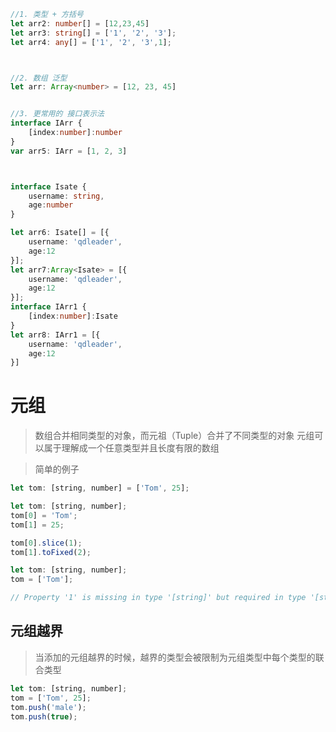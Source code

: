 
```ts
//1. 类型 + 方括号
let arr2: number[] = [12,23,45]
let arr3: string[] = ['1', '2', '3'];
let arr4: any[] = ['1', '2', '3',1];



//2. 数组 泛型
let arr: Array<number> = [12, 23, 45]


//3. 更常用的 接口表示法
interface IArr {
    [index:number]:number
}
var arr5: IArr = [1, 2, 3]



interface Isate {
    username: string,
    age:number
}

let arr6: Isate[] = [{
    username: 'qdleader',
    age:12
}];
let arr7:Array<Isate> = [{
    username: 'qdleader',
    age:12
}];
interface IArr1 {
    [index:number]:Isate
}
let arr8: IArr1 = [{
    username: 'qdleader',
    age:12
}]
```


# 元组

> 数组合并相同类型的对象，而元祖（Tuple）合并了不同类型的对象
> 元组可以属于理解成一个任意类型并且长度有限的数组

> 简单的例子
```js
let tom: [string, number] = ['Tom', 25];

let tom: [string, number];
tom[0] = 'Tom';
tom[1] = 25;

tom[0].slice(1);
tom[1].toFixed(2);

```

```js
let tom: [string, number];
tom = ['Tom'];

// Property '1' is missing in type '[string]' but required in type '[string, number]'.
```

## 元组越界
> 当添加的元组越界的时候，越界的类型会被限制为元组类型中每个类型的联合类型

```js
let tom: [string, number];
tom = ['Tom', 25];
tom.push('male');
tom.push(true);

```

